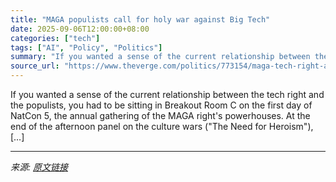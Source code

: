```yaml
---
title: "MAGA populists call for holy war against Big Tech"
date: 2025-09-06T12:00:00+08:00
categories: ["tech"]
tags: ["AI", "Policy", "Politics"]
summary: "If you wanted a sense of the current relationship between the tech right and the populists, you had to be sitting in Breakout Room C on the first day of NatCon 5, the annual gathering of the MAGA righ"
source_url: "https://www.theverge.com/politics/773154/maga-tech-right-ai-natcon"
---
```


If you wanted a sense of the current relationship between the tech right and the populists, you had to be sitting in Breakout Room C on the first day of NatCon 5, the annual gathering of the MAGA right's powerhouses. At the end of the afternoon panel on the culture wars ("The Need for Heroism"), [&#8230;]

---

*来源: [原文链接](https://www.theverge.com/politics/773154/maga-tech-right-ai-natcon)*
